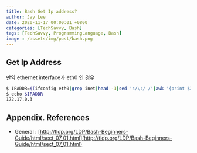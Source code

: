 ```yaml
---
title: Bash Get Ip address?
author: Jay Lee
date: 2020-11-17 00:00:01 +0800
categories: [TechSavvy, Bash]
tags: [TechSavvy, ProgrammingLanguage, Bash]
image : /assets/img/post/bash.png
---
```

## Get Ip Address

만약 ethernet interface가 eth0 인 경우

``` sh
$ IPADDR=$(ifconfig eth0|grep inet|head -1|sed 's/\:/ /'|awk '{print $2}')
$ echo $IPADDR
172.17.0.3
```

## Appendix. References

- General : [http://tldp.org/LDP/Bash-Beginners-Guide/html/sect_07_01.html](http://tldp.org/LDP/Bash-Beginners-Guide/html/sect_07_01.html)

